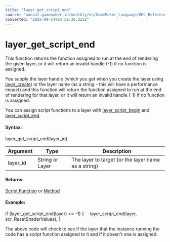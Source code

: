 ```yaml
---
title: "layer_get_script_end"
source: "manual.gamemaker.io/monthly/en/GameMaker_Language/GML_Reference/Asset_Management/Rooms/General_Layer_Functions/layer_get_script_end.htm"
converted: "2025-09-14T03:59:36.223Z"
---
```


# layer\_get\_script\_end

This function returns the function assigned to run at the end of rendering the given layer, or it will return an invalid handle (-1) if no function is assigned.

You supply the layer handle (which you get when you create the layer using [layer\_create](layer_create.md)) or the layer name (as a string - this will have a performance impact) and this function will return the function assigned to run at the end of rendering for that layer, or it will return an invalid handle (-1) if no function is assigned.

You can assign script functions to a layer with [layer\_script\_begin](layer_script_begin.md) and [layer\_script\_end](layer_script_end.md).

#### Syntax:

layer\_get\_script\_end(layer\_id)

| Argument | Type | Description |
| --- | --- | --- |
| layer_id | String or Layer | The layer to target (or the layer name as a string) |

#### Returns:

[Script Function](../../../../GML_Overview/Script_Functions.md) or [Method](../../../../GML_Overview/Method_Variables.md)

#### Example:

if (layer\_get\_script\_end(layer) == -1)
{
    layer\_script\_end(layer, scr\_ResetShaderValues);
}

The above code will check to see if the layer that the instance running the code has a script function assigned to it and if it doesn't one is assigned.